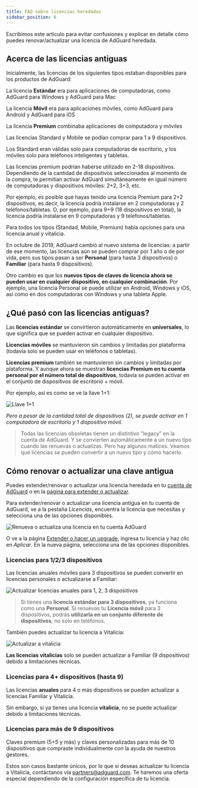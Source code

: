 ```yaml
---
title: FAQ sobre licencias heredadas
sidebar_position: 6
---
```


Escribimos este artículo para evitar confusiones y explicar en detalle cómo puedes renovar/actualizar una licencia de AdGuard heredada.

## Acerca de las licencias antiguas

Inicialmente, las licencias de los siguientes tipos estaban disponibles para los productos de AdGuard:

La licencia **Estándar** era para aplicaciones de computadoras, como AdGuard para Windows y AdGuard para Mac

La licencia **Móvil** era para aplicaciones móviles, como AdGuard para Android y AdGuard para iOS

La licencia **Premium** combinaba aplicaciones de computadora y móviles

Las licencias Standard y Mobile se podían comprar para 1 a 9 dispositivos.

Los Standard eran válidas solo para computadoras de escritorio, y los móviles solo para teléfonos inteligentes y tabletas.

Las licencias premium podrían haberse utilizado en 2-18 dispositivos. Dependiendo de la cantidad de dispositivos seleccionados al momento de la compra, te permitían activar AdGuard simultáneamente en igual número de computadoras y dispositivos móviles: 2+2, 3+3, etc.

Por ejemplo, es posible que hayas tenido una licencia Premium para 2+2 dispositivos, es decir, la licencia podría instalarse en 2 computadoras y 2 teléfonos/tabletas. O, por ejemplo, para 9+9 (18 dispositivos en total), la licencia podría instalarse en 9 computadoras y 9 teléfonos/tabletas.

Para todos los tipos (Standad, Mobile, Premium) había opciones para una licencia anual y vitalicia.

En octubre de 2019, AdGuard cambió al nuevo sistema de licencias: a partir de ese momento, las licencias aún se pueden comprar por 1 año o de por vida, pero sus tipos pasan a ser **Personal** (para hasta 3 dispositivos) o **Familiar** (para hasta 9 dispositivos).

Otro cambio es que los **nuevos tipos de claves de licencia ahora se pueden usar en cualquier dispositivo, en cualquier combinación**. Por ejemplo, una licencia Personal se puede utilizar en Android, Windows y iOS, así como en dos computadoras con Windows y una tableta Apple.

## ¿Qué pasó con las licencias antiguas?

Las **licencias estándar** se convirtieron automáticamente en **universales**, lo que significa que se pueden activar en cualquier dispositivo.

**Licencias móviles** se mantuvieron sin cambios y limitadas por plataforma (todavía solo se pueden usar en teléfonos o tabletas).

**Licencias premium** también se mantuvieron sin cambios y limitadas por plataforma. Y aunque ahora se muestran **licencias Premium en tu cuenta personal por el número total de dispositivos**, todavía se pueden activar en el conjunto de dispositivos de escritorio + móvil.

Por ejemplo, así es como se ve la llave 1+1:

![Llave 1+1](https://cdn.adtidy.org/blog/new/7rh5nlicense1.png)

*Pero a pesar de la cantidad total de dispositivos (2), se puede activar en 1 computadora de escritorio y 1 dispositivo móvil.*
> Todas las licencias obsoletas tienen un distintivo "legacy" en la cuenta de AdGuard. Y se convierten automáticamente a un nuevo tipo cuando las renuevas o actualizas. Pero hay algunos matices. Veamos qué licencias se pueden convertir a un nuevo tipo y cómo hacerlo.

## Cómo renovar o actualizar una clave antigua

Puedes extender/renovar o actualizar una licencia heredada en tu [cuenta de AdGuard](https://adguardaccount.com) o en la [página para extender o actualizar](https://adguard.com/renew.html).

Para extender/renovar o actualizar una licencia antigua en tu cuenta de AdGuard, ve a la pestaña *Licencias*, encuentra la licencia que necesitas y selecciona una de las opciones disponibles.

![Renueva o actualiza una licencia en tu cuenta AdGuard](https://cdn.adtidy.org/blog/new/rf4zgklicense2.png)

O ve a la página [Extender o hacer un upgrade](https://adguard.com/renew.html), ingresa tu licencia y haz clic en *Aplicar*. En la nueva página, selecciona una de las opciones disponibles.

### Licencias para 1/2/3 dispositivos

Las licencias anuales móviles para 3 dispositivos se pueden convertir en licencias personales o actualizarse a Familiar:

![Actualizar licencias anuales para 1, 2, 3 dispositivos](https://cdn.adtidy.org/blog/new/fh5r7upgrade3.png)

> Si tienes una **licencia estándar para 3 dispositivos**, ya funciona como una **Personal**. Si renuevas tu **Licencia móvil** para 3 dispositivos, podrás **utilizarla en un conjunto diferente de dispositivos**, no solo en teléfonos.

También puedes actualizar tu licencia a Vitalicia:

![Actualizar a vitalicia](https://cdn.adtidy.org/blog/new/7j4l6gupgrade4.png)

**Las licencias vitalicias** solo se pueden actualizar a Familiar (9 dispositivos) debido a limitaciones técnicas.

### Licencias para 4+ dispositivos (hasta 9)

Las licencias **anuales** para 4 o más dispositivos se pueden actualizar a licencias Familiar y Vitalicia.

Sin embargo, si ya tienes una licencia **vitalicia**, no se puede actualizar debido a limitaciones técnicas.

### Licencias para más de 9 dispositivos

Claves premium (5+5 y más) y claves personalizadas para más de 10 dispositivos que compraste individualmente con la ayuda de nuestros gestores.

Estos son casos bastante únicos, por lo que si deseas actualizar tu licencia a Vitalicia, contáctanos vía partners@adguard.com. Te haremos una oferta especial dependiendo de la configuración específica de tu licencia.
